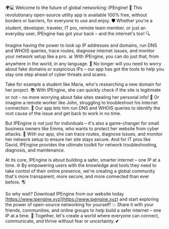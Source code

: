 🌍💻 Welcome to the future of global networking: IPEngine! 🚀 This revolutionary open-source utility app is available 100% free, without borders or barriers, for everyone to use and enjoy. 🛡️ Whether you're a student, developer, traveler, IT pro, remote team member, or just an everyday user, IPEngine has got your back – and the internet's too! 🔍

Imagine having the power to look up IP addresses and domains, run DNS and WHOIS queries, trace routes, diagnose internet issues, and monitor your network setup like a pro. 📊 With IPEngine, you can do just that, from anywhere in the world, in any language. 💬 No longer will you need to worry about fake domains or suspicious IPs – our app has got the tools to help you stay one step ahead of cyber threats and scams.

Take for example a student like Maria, who's researching a new domain for her project. 📚 With IPEngine, she can quickly check if the site is legitimate or not – no more worrying about fake sites stealing her personal info! 🤫 Or imagine a remote worker like John, struggling to troubleshoot his internet connection. 🔧 Our app lets him run DNS and WHOIS queries to identify the root cause of the issue and get back to work in no time.

But IPEngine is not just for individuals – it's also a game-changer for small business owners like Emma, who wants to protect her website from cyber attacks. 💼 With our app, she can trace routes, diagnose issues, and monitor her network setup to ensure her site stays secure. And for IT pros like David, IPEngine provides the ultimate toolkit for network troubleshooting, diagnosis, and maintenance.

At its core, IPEngine is about building a safer, smarter internet – one IP at a time. 🌐 By empowering users with the knowledge and tools they need to take control of their online presence, we're creating a global community that's more transparent, more secure, and more connected than ever before. 🌎

So why wait? Download IPEngine from our website today [https://www.ipengine.xyz](https://www.ipengine.xyz) and start exploring the power of open-source networking for yourself! 💥 Share it with your friends, communities, and online groups to help build a safer internet – one IP at a time. 🚀 Together, let's create a world where everyone can connect, communicate, and thrive without fear or uncertainty. 💕